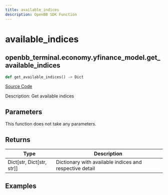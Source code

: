 ```yaml
---
title: available_indices
description: OpenBB SDK Function
---
```


# available_indices

## openbb_terminal.economy.yfinance_model.get_available_indices

```python title='openbb_terminal/economy/yfinance_model.py'
def get_available_indices() -> Dict
```
[Source Code](https://github.com/OpenBB-finance/OpenBBTerminal/tree/main/openbb_terminal/economy/yfinance_model.py#L660)

Description: Get available indices

## Parameters

This function does not take any parameters.

## Returns

| Type | Description |
| ---- | ----------- |
| Dict[str, Dict[str, str]] | Dictionary with available indices and respective detail |

## Examples


